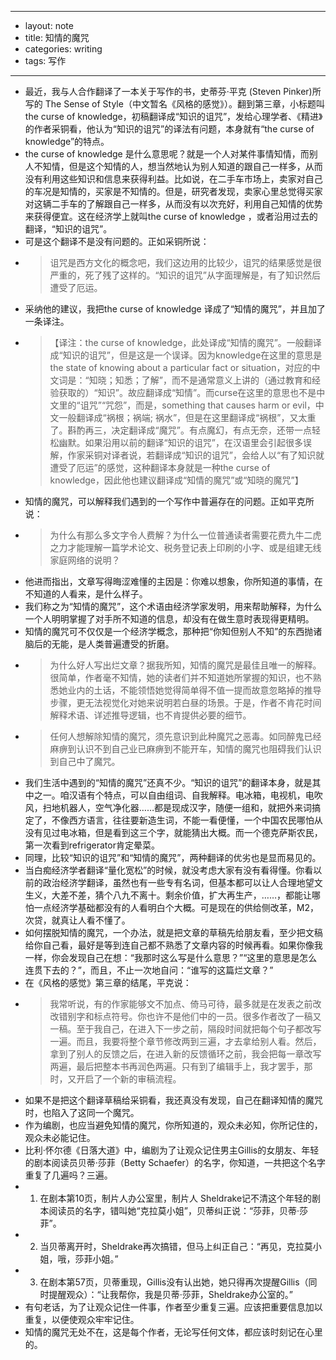 - --
- layout: note
- title: 知情的魔咒
- categories: writing
- tags: 写作
- --
- 最近，我与人合作翻译了一本关于写作的书，史蒂芬·平克 (Steven Pinker)所写的 The Sense of Style（中文暂名《风格的感觉》）。翻到第三章，小标题叫the curse of knowledge，初稿翻译成“知识的诅咒”，发给心理学者、《精进》的作者采铜看，他认为“知识的诅咒”的译法有问题，本身就有“the curse of knowledge”的特点。
- the curse of knowledge 是什么意思呢？就是一个人对某件事情知情，而别人不知情，但是这个知情的人，想当然地认为别人知道的跟自己一样多，从而没有利用这些知识和信息来获得利益。比如说，在二手车市场上，卖家对自己的车况是知情的，买家是不知情的。但是，研究者发现，卖家心里总觉得买家对这辆二手车的了解跟自己一样多，从而没有以次充好，利用自己知情的优势来获得便宜。这在经济学上就叫the curse of knowledge ，或者沿用过去的翻译，“知识的诅咒”。
- 可是这个翻译不是没有问题的。正如采铜所说：
- > 诅咒是西方文化的概念吧，我们这边用的比较少，诅咒的结果感觉是很严重的，死了残了这样的。“知识的诅咒”从字面理解是，有了知识然后遭受了厄运。
- 采纳他的建议，我把the curse of knowledge 译成了“知情的魔咒”，并且加了一条译注。
- > 【译注：the curse of knowledge，此处译成“知情的魔咒”。一般翻译成“知识的诅咒”，但是这是一个误译。因为knowledge在这里的意思是the state of knowing about a particular fact or situation，对应的中文词是：“知晓；知悉；了解”，而不是通常意义上讲的（通过教育和经验获取的）“知识”。故应翻译成“知情”。而curse在这里的意思也不是中文里的“诅咒”“咒怨”，而是，something that causes harm or evil，中文一般翻译成“祸根；祸端; 祸水”，但是在这里翻译成“祸根”，又太重了。斟酌再三，决定翻译成“魔咒”。有点魔幻，有点无奈，还带一点轻松幽默。如果沿用以前的翻译“知识的诅咒”，在汉语里会引起很多误解，作家采铜对译者说，若翻译成“知识的诅咒”，会给人以“有了知识就遭受了厄运”的感觉，这种翻译本身就是一种the curse of knowledge，因此他也建议翻译成“知情的魔咒”或“知晓的魔咒”】
- 知情的魔咒，可以解释我们遇到的一个写作中普遍存在的问题。正如平克所说：
- > 为什么有那么多文字令人费解？为什么一位普通读者需要花费九牛二虎之力才能理解一篇学术论文、税务登记表上印刷的小字、或是组建无线家庭网络的说明？
- 他进而指出，文章写得晦涩难懂的主因是：你难以想象，你所知道的事情，在不知道的人看来，是什么样子。
- 我们称之为“知情的魔咒”，这个术语由经济学家发明，用来帮助解释，为什么一个人明明掌握了对手所不知道的信息，却没有在做生意时表现得更精明。
- 知情的魔咒可不仅仅是一个经济学概念，那种把“你知但别人不知”的东西抛诸脑后的无能，是人类普遍遭受的折磨。
- >为什么好人写出烂文章？据我所知，知情的魔咒是最佳且唯一的解释。很简单，作者毫不知情，她的读者们并不知道她所掌握的知识，也不熟悉她业内的土话，不能领悟她觉得简单得不值一提而故意忽略掉的推导步骤，更无法视觉化对她来说明若白昼的场景。于是，作者不肯花时间解释术语、详述推导逻辑，也不肯提供必要的细节。
- > 任何人想解除知情的魔咒，须先意识到此种魔咒之恶毒。如同醉鬼已经麻痹到认识不到自己业已麻痹到不能开车，知情的魔咒也阻碍我们认识到自己中了魔咒。
- 我们生活中遇到的“知情的魔咒”还真不少。“知识的诅咒”的翻译本身，就是其中之一。咱汉语有个特点，可以自由组词、自我解释。电冰箱，电视机，电吹风，扫地机器人，空气净化器……都是现成汉字，随便一组和，就把外来词搞定了，不像西方语言，往往要新造生词，不能一看便懂，一个中国农民哪怕从没有见过电冰箱，但是看到这三个字，就能猜出大概。而一个德克萨斯农民，第一次看到refrigerator肯定晕菜。
- 同理，比较“知识的诅咒”和“知情的魔咒”，两种翻译的优劣也是显而易见的。
- 当白痴经济学者翻译“量化宽松”的时候，就没考虑大家有没有看得懂。你看以前的政治经济学翻译，虽然也有一些专有名词，但基本都可以让人合理地望文生义，大差不差，猜个八九不离十。剩余价值，扩大再生产，……，都能让哪怕一点经济学基础都没有的人看明白个大概。可是现在的供给侧改革，M2，次贷，就真让人看不懂了。
- 如何摆脱知情的魔咒，一个办法，就是把文章的草稿先给朋友看，至少把文稿给你自己看，最好是等到连自己都不熟悉了文章内容的时候再看。如果你像我一样，你会发现自己在想：“我那时这么写是什么意思？”“这里的意思是怎么连贯下去的？”，而且，不止一次地自问：“谁写的这篇烂文章？”
- 在《风格的感觉》第三章的结尾，平克说：
- > 我常听说，有的作家能够文不加点、倚马可待，最多就是在发表之前改改错别字和标点符号。你也许不是他们中的一员。很多作者改了一稿又一稿。至于我自己，在进入下一步之前，隔段时间就把每个句子都改写一遍。而且，我要将整个章节修改两到三遍，才去拿给别人看。然后，拿到了别人的反馈之后，在进入新的反馈循环之前，我会把每一章改写两遍，最后把整本书再润色两遍。只有到了编辑手上，我才罢手，那时，又开启了一个新的审稿流程。
- 如果不是把这个翻译草稿给采铜看，我还真没有发现，自己在翻译知情的魔咒时，也陷入了这同一个魔咒。
- 作为编剧，也应当避免知情的魔咒，你所知道的，观众未必知，你所记住的，观众未必能记住。
- 比利·怀尔德《日落大道》中，编剧为了让观众记住男主Gillis的女朋友、年轻的剧本阅读员贝蒂·莎菲（Betty Schaefer）的名字，你知道，一共把这个名字重复了几遍吗？三遍。
- 1. 在剧本第10页，制片人办公室里，制片人 Sheldrake记不清这个年轻的剧本阅读员的名字，错叫她“克拉莫小姐”，贝蒂纠正说：“莎菲，贝蒂·莎菲”。
- 2. 当贝蒂离开时，Sheldrake再次搞错，但马上纠正自己：“再见，克拉莫小姐，哦，莎菲小姐。”
- 3. 在剧本第57页，贝蒂重现，Gillis没有认出她，她只得再次提醒Gillis（同时提醒观众）：“让我帮你，我是贝蒂·莎菲，Sheldrake办公室的。”
- 有句老话，为了让观众记住一件事，作者至少重复三遍。应该把重要信息加以重复，以便使观众牢牢记住。
- 知情的魔咒无处不在，这是每个作者，无论写任何文体，都应该时刻记在心里的。
